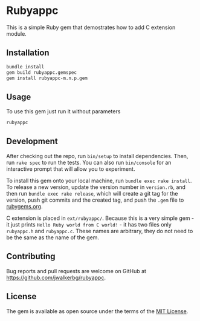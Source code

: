 # Rubyappc

This is a simple Ruby gem that demostrates how to add C extension module.

## Installation

```bash
bundle install
gem build rubyappc.gemspec
gem install rubyappc-m.n.p.gem
```

## Usage

To use this gem just run it without parameters

```bash
rubyappc
```

## Development

After checking out the repo, run `bin/setup` to install dependencies. Then, run `rake spec` to run the tests. You can also run `bin/console` for an interactive prompt that will allow you to experiment.

To install this gem onto your local machine, run `bundle exec rake install`. To release a new version, update the version number in `version.rb`, and then run `bundle exec rake release`, which will create a git tag for the version, push git commits and the created tag, and push the `.gem` file to [rubygems.org](https://rubygems.org).

C extension is placed in `ext/rubyappc/`. Because this is a very simple gem - it just prints `Hello Ruby world from C world!` - it has two files only `rubyappc.h` and `rubyappc.c`. These names are arbitrary, they do not need to be the same as the name of the gem.

## Contributing

Bug reports and pull requests are welcome on GitHub at https://github.com/jwalkerbg/rubyappc.

## License

The gem is available as open source under the terms of the [MIT License](https://opensource.org/licenses/MIT).
